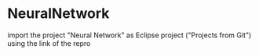 # NeuralNetwork

import the project "Neural Network" as Eclipse project ("Projects from Git") using the link of the repro
